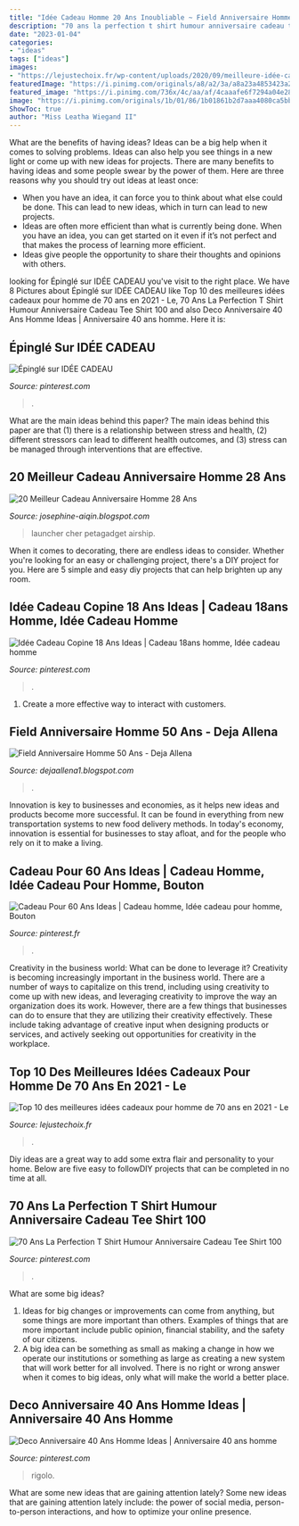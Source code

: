 ```yaml
---
title: "Idée Cadeau Homme 20 Ans Inoubliable ~ Field Anniversaire Homme 50 Ans"
description: "70 ans la perfection t shirt humour anniversaire cadeau tee shirt 100"
date: "2023-01-04"
categories:
- "ideas"
tags: ["ideas"]
images:
- "https://lejustechoix.fr/wp-content/uploads/2020/09/meilleure-idée-cadeau-homme-70-ans-750x400.jpg"
featuredImage: "https://i.pinimg.com/originals/a8/a2/3a/a8a23a4853423a29fa304565955a0f79.png"
featured_image: "https://i.pinimg.com/736x/4c/aa/af/4caaafe6f7294a04e281a16d24914689.jpg"
image: "https://i.pinimg.com/originals/1b/01/86/1b01861b2d7aaa4080ca5bb7247015dc.jpg"
ShowToc: true
author: "Miss Leatha Wiegand II"
---
```



What are the benefits of having ideas?
Ideas can be a big help when it comes to solving problems. Ideas can also help you see things in a new light or come up with new ideas for projects. There are many benefits to having ideas and some people swear by the power of them. Here are three reasons why you should try out ideas at least once: 
- When you have an idea, it can force you to think about what else could be done. This can lead to new ideas, which in turn can lead to new projects. 
- Ideas are often more efficient than what is currently being done. When you have an idea, you can get started on it even if it’s not perfect and that makes the process of learning more efficient. 
- Ideas give people the opportunity to share their thoughts and opinions with others.

	

		
looking for Épinglé sur IDÉE CADEAU you've visit to the right place. We have 8 Pictures about Épinglé sur IDÉE CADEAU like Top 10 des meilleures idées cadeaux pour homme de 70 ans en 2021 - Le, 70 Ans La Perfection T Shirt Humour Anniversaire Cadeau Tee Shirt 100 and also Deco Anniversaire 40 Ans Homme Ideas | Anniversaire 40 ans homme. Here it is:
		
    
## Épinglé Sur IDÉE CADEAU

<img loading=lazy src="https://i.pinimg.com/originals/d6/c4/e5/d6c4e594ec39be40e307cf410ed73de3.jpg" onerror="this.onerror=null;this.src='https://tse4.mm.bing.net/th?id=OIP.nl2yDI6TclTRxcmFJaIo7wHaEH&amp;pid=15.1';" alt="Épinglé sur IDÉE CADEAU">

_Source: pinterest.com_

>. 

	

What are the main ideas behind this paper?
The main ideas behind this paper are that (1) there is a relationship between stress and health, (2) different stressors can lead to different health outcomes, and (3) stress can be managed through interventions that are effective.

    
## 20 Meilleur Cadeau Anniversaire Homme 28 Ans

<img loading=lazy src="https://lh6.googleusercontent.com/proxy/DmK7faYVj1P0SrMcuVfl-8SMd0HP9wu-1CURaevkd6jtOhVnb3qEwdnkwGBB6LU2okUYjgS_rizu4WQ-L34mJie140C8zK8Liv7zZrJdCR6YN5ZEep0_Eq_Lqlo4=s0-d" onerror="this.onerror=null;this.src='https://tse2.mm.bing.net/th?id=OIP.lM_iE56HMVho6KxqqOaA3wHaHa&amp;pid=15.1';" alt="20 Meilleur Cadeau Anniversaire Homme 28 Ans">

_Source: josephine-aiqin.blogspot.com_

>launcher cher petagadget airship. 

	

When it comes to decorating, there are endless ideas to consider. Whether you're looking for an easy or challenging project, there's a DIY project for you. Here are 5 simple and easy diy projects that can help brighten up any room.

    
## Idée Cadeau Copine 18 Ans Ideas | Cadeau 18ans Homme, Idée Cadeau Homme

<img loading=lazy src="https://i.pinimg.com/originals/1b/01/86/1b01861b2d7aaa4080ca5bb7247015dc.jpg" onerror="this.onerror=null;this.src='https://tse4.mm.bing.net/th?id=OIP.TibJxSygtjHKhfSUYDLnZAAAAA&amp;pid=15.1';" alt="Idée Cadeau Copine 18 Ans Ideas | Cadeau 18ans homme, Idée cadeau homme">

_Source: pinterest.com_

>. 

	

1. Create a more effective way to interact with customers.

    
## Field Anniversaire Homme 50 Ans - Deja Allena

<img loading=lazy src="https://lh3.googleusercontent.com/proxy/w2uqQBpEzVbz0DQxjX82ZbHDrYzS4iWr7hP-8hIFTdabyN0ke5xqipDT1gLbrbReE-91T1AEUhkv27YHPX59GIYTAP4WnR_cHlxXaSOwCbw2zxFut66lVEW6wA9vHF5UJc1YXuQNVBTXcBwOQAxD4qjC4gx0NdCMZKj0=w1200-h630-p-k-no-nu" onerror="this.onerror=null;this.src='https://tse1.mm.bing.net/th?id=OIP.C63tkZmbOAU6yNsxw8GMPQHaF1&amp;pid=15.1';" alt="Field Anniversaire Homme 50 Ans - Deja Allena">

_Source: dejaallena1.blogspot.com_

>. 

	

Innovation is key to businesses and economies, as it helps new ideas and products become more successful. It can be found in everything from new transportation systems to new food delivery methods. In today's economy, innovation is essential for businesses to stay afloat, and for the people who rely on it to make a living.

    
## Cadeau Pour 60 Ans Ideas | Cadeau Homme, Idée Cadeau Pour Homme, Bouton

<img loading=lazy src="https://i.pinimg.com/736x/4c/aa/af/4caaafe6f7294a04e281a16d24914689.jpg" onerror="this.onerror=null;this.src='https://tse2.mm.bing.net/th?id=OIP.MD8-wxtpd9HI6U1rUDr0kAAAAA&amp;pid=15.1';" alt="Cadeau Pour 60 Ans Ideas | Cadeau homme, Idée cadeau pour homme, Bouton">

_Source: pinterest.fr_

>. 

	

Creativity in the business world: What can be done to leverage it?
Creativity is becoming increasingly important in the business world. There are a number of ways to capitalize on this trend, including using creativity to come up with new ideas, and leveraging creativity to improve the way an organization does its work. However, there are a few things that businesses can do to ensure that they are utilizing their creativity effectively. These include taking advantage of creative input when designing products or services, and actively seeking out opportunities for creativity in the workplace.

    
## Top 10 Des Meilleures Idées Cadeaux Pour Homme De 70 Ans En 2021 - Le

<img loading=lazy src="https://lejustechoix.fr/wp-content/uploads/2020/09/meilleure-idée-cadeau-homme-70-ans-750x400.jpg" onerror="this.onerror=null;this.src='https://tse3.mm.bing.net/th?id=OIP.iljNTJIaYXbFUl-N3PNtPgHaD8&amp;pid=15.1';" alt="Top 10 des meilleures idées cadeaux pour homme de 70 ans en 2021 - Le">

_Source: lejustechoix.fr_

>. 

	

Diy ideas are a great way to add some extra flair and personality to your home. Below are five easy to followDIY projects that can be completed in no time at all.

    
## 70 Ans La Perfection T Shirt Humour Anniversaire Cadeau Tee Shirt 100

<img loading=lazy src="https://i.pinimg.com/originals/a8/a2/3a/a8a23a4853423a29fa304565955a0f79.png" onerror="this.onerror=null;this.src='https://tse2.mm.bing.net/th?id=OIP.cu3slKohGlH5V4IZJADVRAHaHa&amp;pid=15.1';" alt="70 Ans La Perfection T Shirt Humour Anniversaire Cadeau Tee Shirt 100">

_Source: pinterest.com_

>. 

	

What are some big ideas?
1. Ideas for big changes or improvements can come from anything, but some things are more important than others. Examples of things that are more important include public opinion, financial stability, and the safety of our citizens.
2. A big idea can be something as small as making a change in how we operate our institutions or something as large as creating a new system that will work better for all involved. There is no right or wrong answer when it comes to big ideas, only what will make the world a better place.

    
## Deco Anniversaire 40 Ans Homme Ideas | Anniversaire 40 Ans Homme

<img loading=lazy src="https://i.pinimg.com/originals/f3/fb/73/f3fb731ac1d9a8708f89bdf63826cd90.jpg" onerror="this.onerror=null;this.src='https://tse2.mm.bing.net/th?id=OIP.W_nzeL8sMhksiyxhN2IiDAHaHa&amp;pid=15.1';" alt="Deco Anniversaire 40 Ans Homme Ideas | Anniversaire 40 ans homme">

_Source: pinterest.com_

>rigolo. 

	

What are some new ideas that are gaining attention lately?
Some new ideas that are gaining attention lately include: the power of social media, person-to-person interactions, and how to optimize your online presence.

